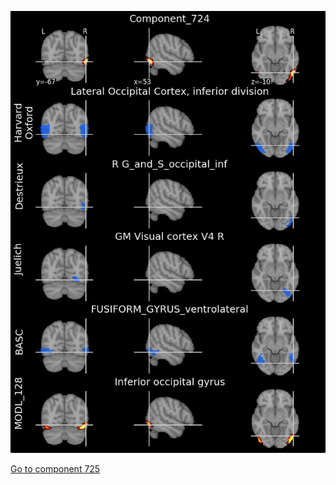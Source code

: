 


![724](preliminary/724.jpg "Component 724")

[Go to component 725](https://parietal-inria.github.io/MODL_atlas/1024/725 "Component 725")